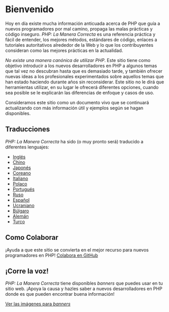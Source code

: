 # Bienvenido

Hoy en día existe mucha información anticuada acerca de PHP que guía a nuevos programadores por mal camino, propaga las malas prácticas y código inseguro. _PHP: La Manera Correcta_ es una referencia práctica y fácil de entender, los mejores métodos, estándares de código, enlaces a tutoriales autoritativos alrededor de la Web y lo que los contribuyentes consideran como las mejores prácticas en la actualidad.

_No existe una manera canónica de utilizar PHP_. Este sitio tiene como objetivo introducir a los nuevos desarrolladores en PHP a algunos temas que tal vez no descubran hasta que es demasiado tarde, y también ofrecer nuevas ideas a los profesionales experimentados sobre aquellos temas que han estado haciendo durante años sin reconsiderar. Este sitio no le dirá que herramientas utilizar, en su lugar le ofrecerá diferentes opciones, cuando sea posible se le explicarán las diferencias de enfoque y casos de uso.

Consideramos este sitio como un documento vivo que se continuará actualizando con más información útil y ejemplos según se hagan disponibles.

## Traducciones

_PHP: La Manera Correcta_ ha sido (o muy pronto será) traducido a diferentes lenguajes:

* [Inglés](http://www.phptherightway.com)
* [Chino](http://wulijun.github.com/php-the-right-way)
* [Japonés](http://ja.phptherightway.com)
* [Coreano](http://wafe.github.io/php-the-right-way/)
* [Italiano](http://it.phptherightway.com/)
* [Polaco](http://pl.phptherightway.com/)
* [Portugués](http://br.phptherightway.com/)
* [Ruso](http://getjump.github.io/ru-php-the-right-way)
* [Español](http://phpdevenezuela.github.io/php-the-right-way/)
* [Ucraniano](http://iflista.github.com/php-the-right-way/)
* [Búlgaro](http://bg.phptherightway.com/)
* [Alemán](http://rwetzlmayr.github.io/php-the-right-way/)
* [Turco](http://hkulekci.github.io/php-the-right-way/)

## Como Colaborar

¡Ayuda a que este sitio se convierta en el mejor recurso para nuevos programadores en PHP! [Colabora en GitHub][1]

## ¡Corre la voz!

_PHP: La Manera Correcta_ tiene disponibles _banners_ que puedes usar en tu sitio web. ¡Apoya la causa y hazles saber a nuevos desarrolladores en PHP donde es que pueden encontrar buena información!

[Ver las imágenes para _banners_][2]

[1]: https://github.com/phpdevenezuela/php-the-right-way/tree/gh-pages
[2]: banners.html
